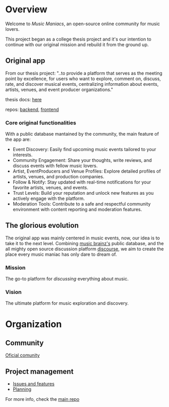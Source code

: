 # Overview

Welcome to *Music Maniacs*, an open-source online community for music lovers.

This project began as a college thesis project and it's our intention to continue with our original mission and rebuild it from the ground up.

## Original app

From our thesis project: "..to provide a platform that serves as the meeting point by excellence, for users who want to explore, comment on, discuss, rate, and discover musical events, centralizing information about events, artists, venues, and event producer organizations."

thesis docs: [here](/thesis/README.md)

repos: [backend](https://github.com/Music-Maniacs/music-maniacs-backend), [frontend](https://github.com/Music-Maniacs/music-maniacs-frontend)

### Core original functionalities

With a public database mantained by the community, the main feature of the app are:
- Event Discovery: Easily find upcoming music events tailored to your interests.
- Community Engagement: Share your thoughts, write reviews, and discuss events with fellow music lovers.
- Artist, EventProducers and Venue Profiles: Explore detailed profiles of artists, venues, and production companies.
- Follow & Notify: Stay updated with real-time notifications for your favorite artists, venues, and events.
- Trust Levels: Build your reputation and unlock new features as you actively engage with the platform.
- Moderation Tools: Contribute to a safe and respectful community environment with content reporting and moderation features.

## The glorious evolution

The original app was mainly centered in music events, now, our idea is to take it to the next level. Combining [music brainz's](https://github.com/metabrainz/musicbrainz-server) public database, and the all mighty open source discussion platform [discourse](https://github.com/discourse/discourse), we aim to create the place every music maniac has only dare to dream of.

### Mission

The go-to platform for *discussing* everything about music.

### Vision

The ultimate platform for music exploration and discovery.


# Organization

## Community
[Oficial comunity](https://github.com/orgs/Music-Maniacs/discussions)

## Project management

- [Issues and features](https://github.com/Music-Maniacs/music_maniacs_discourse/issues)
- [Planning](https://github.com/orgs/Music-Maniacs/projects)

For more info, check the [main repo](https://github.com/Music-Maniacs/music_maniacs_discourse)
